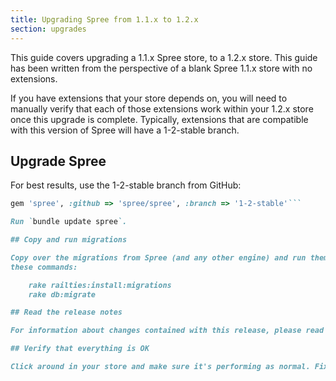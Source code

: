 ```yaml
---
title: Upgrading Spree from 1.1.x to 1.2.x
section: upgrades
---
```


This guide covers upgrading a 1.1.x Spree store, to a 1.2.x store. This
guide has been written from the perspective of a blank Spree 1.1.x store with
no extensions.

If you have extensions that your store depends on, you will need to manually
verify that each of those extensions work within your 1.2.x store once this
upgrade is complete. Typically, extensions that are compatible with this
version of Spree will have a 1-2-stable branch.

## Upgrade Spree

For best results, use the 1-2-stable branch from GitHub:

```ruby
gem 'spree', :github => 'spree/spree', :branch => '1-2-stable'```

Run `bundle update spree`. 

## Copy and run migrations

Copy over the migrations from Spree (and any other engine) and run them using
these commands:

    rake railties:install:migrations
    rake db:migrate

## Read the release notes

For information about changes contained with this release, please read the [1.2.0 Release Notes](http://guides.spreecommerce.com/release_notes/spree_1_2_0.html).

## Verify that everything is OK

Click around in your store and make sure it's performing as normal. Fix any deprecation warnings you see.